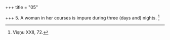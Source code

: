 +++
title = "05"

+++
5. A woman in her courses is impure during three (days and) nights. [^5] 


[^5]:  Viṣṇu XXII, 72.
